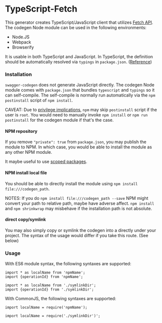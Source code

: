 # TypeScript-Fetch

This generator creates TypeScript/JavaScript client that utilizes [Fetch API](https://fetch.spec.whatwg.org/). The codegen Node module can be used in the following environments: 

* Node.JS
* Webpack
* Browserify

It is usable in both TypeScript and JavaScript. In TypeScript, the definition should be automatically resolved via `typings` in `package.json`. ([Reference](http://www.typescriptlang.org/docs/handbook/typings-for-npm-packages.html))

### Installation ###

`swagger-codegen` does not generate JavaScript directly. The codegen Node module comes with `package.json` that bundles `typescript` and `typings` so it can self-compile. The self-compile is normally run automatically via the `npm` `postinstall` script of `npm install`. 

CAVEAT: Due to [privilege implications](https://docs.npmjs.com/misc/scripts#user), `npm` may skip `postinstall` script if the user is `root`. You would need to manually invoke `npm install` or `npm run postinstall` for the codegen module if that's the case. 

#### NPM repository ###
If you remove `"private": true` from `package.json`, you may publish the module to NPM. In which case, you would be able to install the module as any other NPM module. 

It maybe useful to use [scoped packages](https://docs.npmjs.com/misc/scope).

#### NPM install local file ###
You should be able to directly install the module using `npm install file:///codegen_path`. 

NOTES: If you do `npm install file:///codegen_path --save` NPM might convert your path to relative path, maybe have adverse affect. `npm install` and `npm shrinkwrap` may misbehave if the installation path is not absolute.

#### direct copy/symlink ###
You may also simply copy or symlink the codegen into a directly under your project. The syntax of the usage would differ if you take this route. (See below)

### Usage ###
With ES6 module syntax, the following syntaxes are supported: 
```
import * as localName from 'npmName';
import {operationId} from 'npmName';

import * as localName from './symlinkDir';
import {operationId} from './symlinkDir';
```
With CommonJS, the following syntaxes are supported: 
```
import localName = require('npmName');

import localName = require('./symlinkDir')';
```
